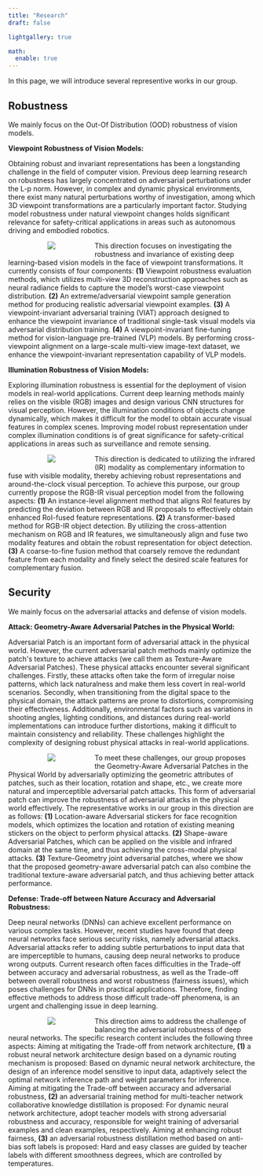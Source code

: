 ```yaml
---
title: "Research"
draft: false

lightgallery: true

math:
  enable: true
---
```


In this page, we will introduce several representive works in our group.

## Robustness

We mainly focus on the Out-Of Distribution (OOD) robustness of vision models. 

<b>Viewpoint Robustness of Vision Models:</b> 

Obtaining robust and invariant representations has been a longstanding challenge in the field of computer vision. Previous deep learning research on robustness has largely concentrated on adversarial perturbations under the L-p norm. However, in complex and dynamic physical environments, there exist many natural perturbations worthy of investigation, among which 3D viewpoint transformations are a particularly important factor. Studying model robustness under natural viewpoint changes holds significant relevance for safety-critical applications in areas such as autonomous driving and embodied robotics.

<div class="framework">
<img src="/research/framework_2.jpg">
</div>

This direction focuses on investigating the robustness and invariance of existing deep learning-based vision models in the face of viewpoint transformations. It currently consists of four components: <b>(1)</b>  Viewpoint robustness evaluation methods, which utilizes multi-view 3D reconstruction approaches such as neural radiance fields to capture the model’s worst-case viewpoint distribution. <b>(2)</b> An extreme/adversarial viewpoint sample generation method for producing realistic adversarial viewpoint examples. <b>(3)</b> A viewpoint-invariant adversarial training (VIAT) approach designed to enhance the viewpoint invariance of traditional single-task visual models via adversarial distribution training. <b>(4)</b> A viewpoint-invariant fine-tuning method for vision-language pre-trained (VLP) models. By performing cross-viewpoint alignment on a large-scale multi-view image-text dataset, we enhance the viewpoint-invariant representation capability of VLP models.

<b>Illumination Robustness of Vision Models:</b>

Exploring illumination robustness is essential for the deployment of vision models in real-world applications. Current deep learning methods mainly relies on the visible (RGB) images and design various CNN structures for visual perception. However, the illumination conditions of objects change dynamically, which makes it difficult for the model to obtain accurate visual features in complex scenes. Improving model robust representation under complex illumination conditions is of great significance for safety-critical applications in areas such as surveillance and remote sensing.


<div class="framework">
<img src="/research/framework_4.jpg">
</div>


This direction is dedicated to utilizing the infrared (IR) modality as complementary information to fuse with visible modality, thereby achieving robust representations and around-the-clock visual perception. To achieve this purpose, our group currently propose the RGB-IR visual perception model from the following aspects:
<b>(1)</b> An instance-level alignment method that aligns RoI features by predicting the deviation between RGB and IR proposals to effectively obtain enhanced RoI-fused feature representations. <b>(2)</b> A transformer-based method for RGB-IR object detection. By utilizing the cross-attention mechanism on RGB and IR features, we simultaneously align and fuse two modality features and obtain the robust representation for object detection. <b>(3)</b> A coarse-to-fine fusion method that coarsely remove the redundant feature from each modality and finely select the desired scale features for complementary fusion.

## Security

We mainly focus on the adversarial attacks and defense of vision models. 

<b>Attack: Geometry-Aware Adversarial Patches in the Physical World:</b>

Adversarial Patch is an important form of adversarial attack in the physical world. However, the current adversarial patch methods mainly optimize the patch's texture to achieve attacks (we call them as Texture-Aware Adversarial Patches). These physical attacks encounter several significant challenges. Firstly, these attacks often take the form of irregular noise patterns, which lack naturalness and make them less covert in real-world scenarios. Secondly, when transitioning from the digital space to the physical domain, the attack patterns are prone to distortions, compromising their effectiveness. Additionally, environmental factors such as variations in shooting angles, lighting conditions, and distances during real-world implementations can introduce further distortions, making it difficult to maintain consistency and reliability. These challenges highlight the complexity of designing robust physical attacks in real-world applications.

<div class="framework">
<img src="/research/framework_3.jpg">
</div>

To meet these challenges, our group proposes the Geometry-Aware Adversarial Patches in the Physical World by adversarially optimizing the geometric attributes of patches, such as their location, rotation and shape, etc., we create more natural and imperceptible adversarial patch attacks. This form of adversarial patch can improve the robustness of adversarial attacks in the physical world effectively. The representative works in our group in this direction are as follows: <b>(1)</b> Location-aware Adversarial stickers for face recognition models, which optimizes the location and rotation of existing meaning stickers on the object to perform physical attacks. <b>(2)</b> Shape-aware Adversarial Patches, which can be applied on the visible and infrared domain at the same time, and thus achieving the cross-modal physical attacks. <b>(3)</b> Texture-Geometry joint adversarial patches, where we show that the proposed geometry-aware adversarial patch can also combine the traditional texture-aware adversarial patch, and thus achieving better attack performance.  

<b>Defense: Trade-off between Nature Accuracy and Adversarial Robustness:</b>

Deep neural networks (DNNs) can achieve excellent performance on various complex tasks. However, recent studies have found that deep neural networks face serious security risks, namely adversarial attacks. Adversarial attacks refer to adding subtle perturbations to input data that are imperceptible to humans, causing deep neural networks to produce wrong outputs. Current research often faces difficulties in the Trade-off between accuracy and adversarial robustness, as well as the Trade-off between overall robustness and worst robustness (fairness issues), which poses challenges for DNNs in practical applications. Therefore, finding effective methods to address those difficult trade-off phenomena, is an urgent and challenging issue in deep learning.

<div class="framework">
<img src="/research/framework_1.jpg">
</div>


This direction aims to address the challenge of balancing the adversarial robustness of deep neural networks. The specific research content includes the following three aspects: Aiming at mitigating the Trade-off from network architecture, <b>(1)</b> a robust neural network architecture design based on a dynamic routing mechanism is proposed: Based on dynamic neural network architecture, the design of an inference model sensitive to input data, adaptively select the optimal network inference path and weight parameters for inference. Aiming at mitigating the Trade-off between accuracy and adversarial robustness, <b>(2)</b> an adversarial training method for multi-teacher network collaborative knowledge distillation is proposed: For dynamic neural network architecture, adopt teacher models with strong adversarial robustness and accuracy, responsible for weight training of adversarial examples and clean examples, respectively. Aiming at enhancing robust fairness, <b>(3)</b> an adversarial robustness distillation method based on anti-bias soft labels is proposed: Hard and easy classes are guided by teacher labels with different smoothness degrees, which are controlled by temperatures.




<style>
    .framework {
        width: auto;
        height: auto;
        display: flex;
        /* border-radius: 50%; */
        align-items: center;
        justify-content: center;
        overflow: hidden;
        float: left;
        margin-left: 80px;
        margin-right: 80px;
        margin-bottom: 10px;
    }
</style>
